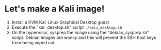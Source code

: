 # Let's make a Kali image!
1) Install a KVM Kali Linux Graphical Desktop guest
2) Execute the "kali_desktop.sh" script
  `./kali_desktop.sh`
3) On the hypervisor, sysprep the image using the "debian_sysprep.sh" script. Debian images are wonky and this will prevent the SSH host keys from being wiped out.
